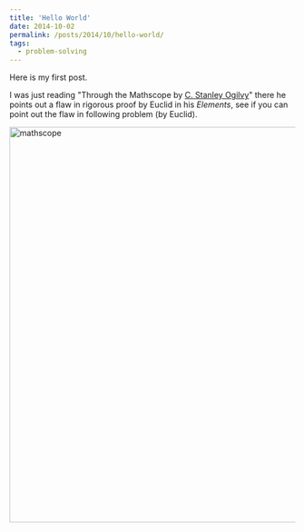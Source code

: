 ```yaml
---
title: 'Hello World'
date: 2014-10-02
permalink: /posts/2014/10/hello-world/
tags:
  - problem-solving
---
```

Here is my first post.

I was just reading "Through the Mathscope by <a href="http://en.wikipedia.org/wiki/C._Stanley_Ogilvy">C. Stanley Ogilvy</a>" there he points out a flaw in rigorous proof by Euclid in his <em>Elements</em>, see if you can point out the flaw in following problem (by Euclid).

<a href="images/mathscope.png"><img class="aligncenter wp-image-101 size-large" src="https://gaurish4math.files.wordpress.com/2014/10/mathscope.png?w=660" alt="mathscope" width="660" height="697" /></a>
